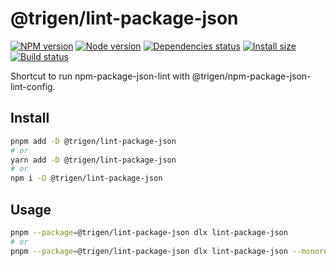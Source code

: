 # @trigen/lint-package-json

[![NPM version][npm]][npm-url]
[![Node version][node]][node-url]
[![Dependencies status][deps]][deps-url]
[![Install size][size]][size-url]
[![Build status][build]][build-url]

[npm]: https://img.shields.io/npm/v/%40trigen/lint-package-json.svg
[npm-url]: https://npmjs.com/package/@trigen/lint-package-json

[node]: https://img.shields.io/node/v/%40trigen/lint-package-json.svg
[node-url]: https://nodejs.org

[deps]: https://img.shields.io/librariesio/release/npm/@trigen/lint-package-json
[deps-url]: https://libraries.io/npm/@trigen%2Feslint-config/tree

[size]: https://packagephobia.com/badge?p=@trigen/lint-package-json
[size-url]: https://packagephobia.com/result?p=@trigen/lint-package-json

[build]: https://img.shields.io/github/actions/workflow/status/TrigenSoftware/scripts/ci.yml?branch=main
[build-url]: https://github.com/TrigenSoftware/scripts/actions

Shortcut to run npm-package-json-lint with @trigen/npm-package-json-lint-config.

## Install

```bash
pnpm add -D @trigen/lint-package-json
# or
yarn add -D @trigen/lint-package-json
# or
npm i -D @trigen/lint-package-json
```

## Usage

```bash
pnpm --package=@trigen/lint-package-json dlx lint-package-json
# or
pnpm --package=@trigen/lint-package-json dlx lint-package-json --monorepo
```
